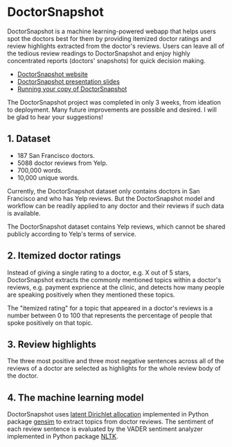 # DoctorSnapshot
DoctorSnapshot is a machine learning-powered webapp that helps users spot the doctors best for them by providing itemized doctor ratings and review highlights extracted from the doctor's reviews. Users can leave all of the tedious review readings to DoctorSnapshot and enjoy highly concentrated reports (doctors' snapshots) for quick decision making.

* [DoctorSnapshot website](http://doctorsnapshot.herokuapp.com/)
* [DoctorSnapshot presentation slides](http://slides.com/nwangpierse/doctorsnapshot_slides)
* [Running your copy of DoctorSnapshot](https://github.com/nuowang/DoctorSnapshot/tree/master/webapp)

The DoctorSnapshot project was completed in only 3 weeks, from ideation to deployment. Many future improvements are possible and desired. I will be glad to hear your suggestions!

## 1. Dataset
* 187 San Francisco doctors.
* 5088 doctor reviews from Yelp.
* 700,000 words.
* 10,000 unique words.

Currently, the DoctorSnapshot dataset only contains doctors in San Francisco and who has Yelp reviews. But the DoctorSnapshot model and workflow can be readily applied to any doctor and their reviews if such data is available.

The DoctorSnapshot dataset contains Yelp reviews, which cannot be shared publicly according to Yelp's terms of service.

## 2. Itemized doctor ratings
Instead of giving a single rating to a doctor, e.g. X out of 5 stars, DoctorSnapshot extracts the commonly mentioned topics within a doctor's reviews, e.g. payment exprience at the clinic, and detects how many people are speaking positively when they mentioned these topics.

The "itemized rating" for a topic that appeared in a doctor's reviews is a number between 0 to 100 that represents the percentage of people that spoke positively on that topic.

## 3. Review highlights
The three most positive and three most negative sentences across all of the reviews of a doctor are selected as highlights for the whole review body of the doctor.

## 4. The machine learning model
DoctorSnapshot uses [latent Dirichlet allocation](https://en.wikipedia.org/wiki/Latent_Dirichlet_allocation) implemented in Python package [gensim](https://radimrehurek.com/gensim/) to extract topics from doctor reviews. The sentiment of each review sentence is evaluated by the VADER sentiment analyzer implemented in Python package [NLTK](http://www.nltk.org/).
